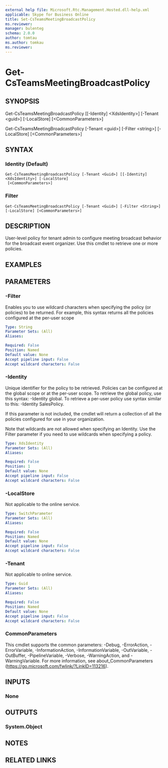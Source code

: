 ```yaml
---
external help file: Microsoft.Rtc.Management.Hosted.dll-help.xml
applicable: Skype for Business Online
title: Set-CsTeamsMeetingBroadcastPolicy
ms.reviewer: 
manager: bulenteg
schema: 2.0.0
author: tomtau
ms.author: tomkau
ms.reviewer:
---
```



# Get-CsTeamsMeetingBroadcastPolicy

## SYNOPSIS
Get-CsTeamsMeetingBroadcastPolicy \[\[-Identity\] \<XdsIdentity\>\] \[-Tenant \<guid\>\] \[-LocalStore\] \[\<CommonParameters\>\]

Get-CsTeamsMeetingBroadcastPolicy \[-Tenant \<guid\>\] \[-Filter \<string\>\] \[-LocalStore\] \[\<CommonParameters\>\]

## SYNTAX

### Identity (Default)
```
Get-CsTeamsMeetingBroadcastPolicy [-Tenant <Guid>] [[-Identity] <XdsIdentity>] [-LocalStore]
 [<CommonParameters>]
```

### Filter
```
Get-CsTeamsMeetingBroadcastPolicy [-Tenant <Guid>] [-Filter <String>] [-LocalStore] [<CommonParameters>]
```

## DESCRIPTION
User-level policy for tenant admin to configure meeting broadcast behavior for the broadcast event organizer.  Use this cmdlet to retrieve one or more policies.

## EXAMPLES


## PARAMETERS

### -Filter
Enables you to use wildcard characters when specifying the policy (or policies) to be returned. For example, this syntax returns all the policies configured at the per-user scope

```yaml
Type: String
Parameter Sets: (All)
Aliases:

Required: False
Position: Named
Default value: None
Accept pipeline input: False
Accept wildcard characters: False
```

### -Identity
Unique identifier for the policy to be retrieved. Policies can be configured at the global scope or at the per-user scope. To retrieve the global policy, use this syntax: -Identity global. To retrieve a per-user policy use syntax similar to this: -Identity SalesPolicy.

If this parameter is not included, the cmdlet will return a collection of all the policies configured for use in your organization.

Note that wildcards are not allowed when specifying an Identity. Use the Filter parameter if you need to use wildcards when specifying a policy.

```yaml
Type: XdsIdentity
Parameter Sets: (All)
Aliases:

Required: False
Position: 1
Default value: None
Accept pipeline input: False
Accept wildcard characters: False
```

### -LocalStore
Not applicable to the online service.

```yaml
Type: SwitchParameter
Parameter Sets: (All)
Aliases:

Required: False
Position: Named
Default value: None
Accept pipeline input: False
Accept wildcard characters: False
```

### -Tenant
Not applicable to online service.

```yaml
Type: Guid
Parameter Sets: (All)
Aliases:

Required: False
Position: Named
Default value: None
Accept pipeline input: False
Accept wildcard characters: False
```

### CommonParameters
This cmdlet supports the common parameters: -Debug, -ErrorAction, -ErrorVariable, -InformationAction, -InformationVariable, -OutVariable, -OutBuffer, -PipelineVariable, -Verbose, -WarningAction, and -WarningVariable.
For more information, see about_CommonParameters (https://go.microsoft.com/fwlink/?LinkID=113216).

## INPUTS

### None
## OUTPUTS

### System.Object
## NOTES

## RELATED LINKS

